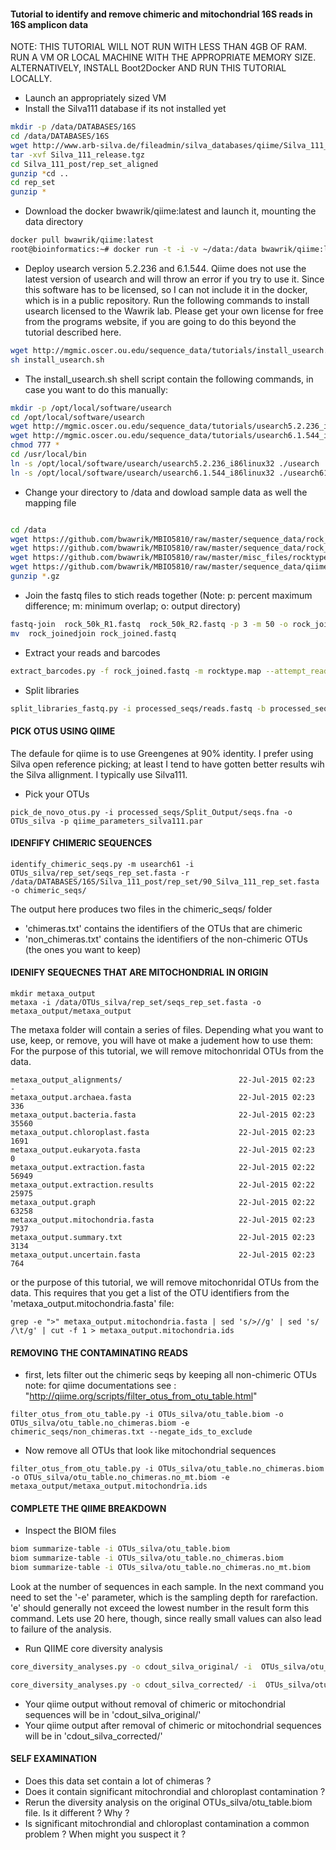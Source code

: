 #### Tutorial to identify and remove chimeric and mitochondrial 16S reads in 16S amplicon data

NOTE:
THIS TUTORIAL WILL NOT RUN WITH LESS THAN 4GB OF RAM.
RUN A VM OR LOCAL MACHINE WITH THE APPROPRIATE MEMORY SIZE.
ALTERNATIVELY, INSTALL Boot2Docker AND RUN THIS TUTORIAL LOCALLY.

- Launch an appropriately sized VM
- Install the Silva111 database if its not installed yet

```sh 
mkdir -p /data/DATABASES/16S
cd /data/DATABASES/16S
wget http://www.arb-silva.de/fileadmin/silva_databases/qiime/Silva_111_release.tgz
tar -xvf Silva_111_release.tgz
cd Silva_111_post/rep_set_aligned
gunzip *cd ..
cd rep_set
gunzip *
```

- Download the docker bwawrik/qiime:latest and launch it, mounting the data directory

```sh
docker pull bwawrik/qiime:latest
root@bioinformatics:~# docker run -t -i -v ~/data:/data bwawrik/qiime:latest
```

- Deploy usearch version 5.2.236 and 6.1.544. Qiime does not use the latest version of usearch and will throw an error if you try to use it. Since this software has to be licensed, so I can not include it in the docker, which is in a public repository.  Run the following commands to install usearch licensed to the Wawrik lab. Please get your own license for free from the programs website, if you are going to do this beyond the tutorial described here.

```sh
wget http://mgmic.oscer.ou.edu/sequence_data/tutorials/install_usearch.sh
sh install_usearch.sh
```

- The install_usearch.sh shell script contain the following commands, in case you want to do this manually:

```sh
mkdir -p /opt/local/software/usearch 
cd /opt/local/software/usearch 
wget http://mgmic.oscer.ou.edu/sequence_data/tutorials/usearch5.2.236_i86linux32
wget http://mgmic.oscer.ou.edu/sequence_data/tutorials/usearch6.1.544_i86linux32
chmod 777 * 
cd /usr/local/bin 
ln -s /opt/local/software/usearch/usearch5.2.236_i86linux32 ./usearch 
ln -s /opt/local/software/usearch/usearch6.1.544_i86linux32 ./usearch61
```

- Change your directory to /data and dowload sample data as well the mapping file

```sh

cd /data
wget https://github.com/bwawrik/MBIO5810/raw/master/sequence_data/rock_50k_R1.fastq.gz
wget https://github.com/bwawrik/MBIO5810/raw/master/sequence_data/rock_50k_R2.fastq.gz
wget https://github.com/bwawrik/MBIO5810/raw/master/misc_files/rocktype.map
wget https://github.com/bwawrik/MBIO5810/raw/master/sequence_data/qiime_parameters_silva111.par
gunzip *.gz
```


- Join the fastq files to stich reads together (Note: p: percent maximum difference; m: minimum overlap; o: output directory)

```sh
fastq-join  rock_50k_R1.fastq  rock_50k_R2.fastq -p 3 -m 50 -o rock_joined
mv  rock_joinedjoin rock_joined.fastq
```

- Extract your reads and barcodes

```sh
extract_barcodes.py -f rock_joined.fastq -m rocktype.map --attempt_read_reorientation -l 12 -o processed_seqs
```

- Split libraries

```sh
split_libraries_fastq.py -i processed_seqs/reads.fastq -b processed_seqs/barcodes.fastq -m rocktype.map -o processed_seqs/Split_Output/ --barcode_type 12
```

#### PICK OTUS USING QIIME 

The defaule for qiime is to use Greengenes at 90% identity. I prefer using Silva open reference picking; at least I tend to have gotten better results wih the Silva allignment. I typically use Silva111. 

- Pick your OTUs

```
pick_de_novo_otus.py -i processed_seqs/Split_Output/seqs.fna -o OTUs_silva -p qiime_parameters_silva111.par
```

#### IDENFIFY CHIMERIC SEQUENCES
```
identify_chimeric_seqs.py -m usearch61 -i OTUs_silva/rep_set/seqs_rep_set.fasta -r /data/DATABASES/16S/Silva_111_post/rep_set/90_Silva_111_rep_set.fasta -o chimeric_seqs/
```
The output here produces two files in the chimeric_seqs/ folder
- 'chimeras.txt' contains the identifiers of the OTUs that are chimeric
- 'non_chimeras.txt' contains the identifiers of the non-chimeric OTUs (the ones you want to keep)

#### IDENIFY SEQUECNES THAT ARE MITOCHONDRIAL IN ORIGIN

```
mkdir metaxa_output
metaxa -i /data/OTUs_silva/rep_set/seqs_rep_set.fasta -o metaxa_output/metaxa_output
```
The metaxa folder will contain a series of files. Depending what you want to use, keep, or remove, you will have ot make a judement how to use them:  For the purpose of this tutorial, we will remove mitochonridal OTUs from the data.
```
metaxa_output_alignments/                          22-Jul-2015 02:23                   -
metaxa_output.archaea.fasta                        22-Jul-2015 02:23                 336
metaxa_output.bacteria.fasta                       22-Jul-2015 02:23               35560
metaxa_output.chloroplast.fasta                    22-Jul-2015 02:23                1691
metaxa_output.eukaryota.fasta                      22-Jul-2015 02:23                   0
metaxa_output.extraction.fasta                     22-Jul-2015 02:22               56949
metaxa_output.extraction.results                   22-Jul-2015 02:22               25975
metaxa_output.graph                                22-Jul-2015 02:22               63258
metaxa_output.mitochondria.fasta                   22-Jul-2015 02:23                7937
metaxa_output.summary.txt                          22-Jul-2015 02:23                3134
metaxa_output.uncertain.fasta                      22-Jul-2015 02:23                 764
```

or the purpose of this tutorial, we will remove mitochonridal OTUs from the data. This requires that you get a list of the OTU identifiers from the 'metaxa_output.mitochondria.fasta' file:
```
grep -e ">" metaxa_output.mitochondria.fasta | sed 's/>//g' | sed 's/ /\t/g' | cut -f 1 > metaxa_output.mitochondria.ids
```

#### REMOVING THE CONTAMINATING READS

- first, lets filter out the chimeric seqs by keeping all non-chimeric OTUs
note: for qiime documentations see : "http://qiime.org/scripts/filter_otus_from_otu_table.html"

```
filter_otus_from_otu_table.py -i OTUs_silva/otu_table.biom -o OTUs_silva/otu_table.no_chimeras.biom -e chimeric_seqs/non_chimeras.txt --negate_ids_to_exclude
```
- Now remove all OTUs that look like mitochondrial sequences
```
filter_otus_from_otu_table.py -i OTUs_silva/otu_table.no_chimeras.biom -o OTUs_silva/otu_table.no_chimeras.no_mt.biom -e metaxa_output/metaxa_output.mitochondria.ids 
```

#### COMPLETE THE QIIME BREAKDOWN

- Inspect the BIOM files

```sh
biom summarize-table -i OTUs_silva/otu_table.biom 
biom summarize-table -i OTUs_silva/otu_table.no_chimeras.biom
biom summarize-table -i OTUs_silva/otu_table.no_chimeras.no_mt.biom

``` 

Look at the number of sequences in each sample.  In the next command you need to set the '-e' parameter, which is the sampling depth for rarefaction.  'e' should generally not exceed the lowest number in the result form this command. Lets use 20 here, though, since really small values can also lead to failure of the analysis.

- Run QIIME core diversity analysis

```sh
core_diversity_analyses.py -o cdout_silva_original/ -i  OTUs_silva/otu_table.biom -m rocktype.map -t OTUs_silva/rep_set.tre -e 20

core_diversity_analyses.py -o cdout_silva_corrected/ -i  OTUs_silva/otu_table.no_chimeras.no_mt.biom -m rocktype.map -t OTUs_silva/rep_set.tre -e 20

```
- Your qiime output without removal of chimeric or mitochondrial sequences will be in 'cdout_silva_original/'
- Your qiime output after removal of chimeric or mitochondrial sequences will be in 'cdout_silva_corrected/'


#### SELF EXAMINATION

- Does this data set contain a lot of chimeras ?
- Does it contain significant mitochrondial and chloroplast contamination ?
- Rerun the diversity analysis on the original OTUs_silva/otu_table.biom file. Is it different ? Why ?
- Is significant mitochrondial and chloroplast contamination a common problem ? When might you suspect it ?
